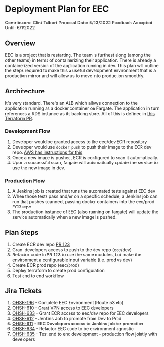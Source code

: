 # Deployment Plan for EEC
Contributors: Clint Talbert
Proposal Date: 5/23/2022
Feedback Accepted Until: 6/1/2022

## Overview
EEC is a project that is restarting. The team is furthest along (among the other teams) in terms of containerizing their application. There is already a containerized version of the application running in dev. This plan will outline the steps required to make this a useful development environment that is a production mirror and will allow us to move into production smoothly.

## Architecture
It's very standard. There's an ALB which allows connection to the application running as a docker container on Fargate. The application in turn references a RDS instance as its backing store. All of this is defined in [this Terraform PR](https://github.com/OHS-Hosting-Infrastructure/environment-configuration/pull/123/files).

### Development Flow
1. Developer would be granted access to the eec/dev ECR repository
2. Developer would use `docker push` to push their image to the ECR dev repo. [AWS has instructions for this](https://docs.aws.amazon.com/AmazonECR/latest/userguide/docker-push-ecr-image.html)
3. Once a new image is pushed, ECR is configured to scan it automatically. 
4. Upon a successful scan, fargate will automatically update the service to use the new image in dev.

### Production Flow
1. A Jenkins job is created that runs the automated tests against EEC dev
2. When those tests pass and/or on a specific schedule, a Jenkins job can run that pushes scanned, passing docker containers into the eec/prod ECR repo.
3. The production instance of EEC (also running on fargate) will update the service automatically when a new image is pushed.

## Plan Steps
1. Create ECR dev repo [PR 123](https://github.com/OHS-Hosting-Infrastructure/environment-configuration/pull/123/files)
2. Grant developers access to push to the dev repo (eec/dev)
2. Refactor code in PR 123 to use the same modules, but make the environment a configurable input variable (i.e. prod vs dev)
3. Create ECR prod repo (eec/prod)
4. Deploy terraform to create prod configuration
5. Test end to end workflow

## Jira Tickets
1. [OHSH-196](https://ocio-jira.acf.hhs.gov/browse/OHSH-196) - Complete EEC Environment (Route 53 etc)
2. [OHSH-610](https://ocio-jira.acf.hhs.gov/browse/OHSH-610) - Grant VPN access to EEC developers
2. [OHSH-633](https://ocio-jira.acf.hhs.gov/browse/OHSH-633) - Grant ECR access to eec/dev repo for EEC developers
3. [OHSH-612](https://ocio-jira.acf.hhs.gov/browse/OHSH-612) - Jenkins Job to promote from Dev to Prod
2. [OHSH-611](https://ocio-jira.acf.hhs.gov/browse/OHSH-611) - EEC Developers access to Jenkins job for promotion
2. [OHSH-634](https://ocio-jira.acf.hhs.gov/browse/OHSH-634) - Refactor EEC code to be environment agnostic
2. [OHSH-635](https://ocio-jira.acf.hhs.gov/browse/OHSH-635) - Test end to end development - production flow jointly with developers 
